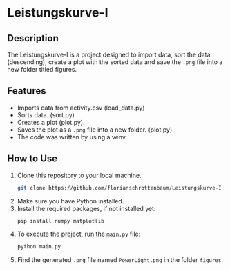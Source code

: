 # Leistungskurve-I
## Description
The Leistungskurve-I is a project designed to import data, sort the data (descending), create a plot with the sorted data and save the `.png` file into a new folder titled figures.
## Features
- Imports data from activity.csv (load_data.py)
- Sorts data. (sort.py)
- Creates a plot (plot.py).
- Saves the plot as a `.png` file into a new folder. (plot.py)
- The code was written by using a venv. 
## How to Use
1. Clone this repository to your local machine.
    ```bash
    git clone https://github.com/florianschrottenbaum/Leistungskurve-I
    ```
2. Make sure you have Python installed.
3. Install the required packages, if not installed yet:
    ```bash
    pip install numpy matplotlib
    ```
4. To execute the project, run the `main.py` file:
     ```bash
    python main.py
    ```
5. Find the generated `.png` file named `PowerLight.png` in the folder `figures`.